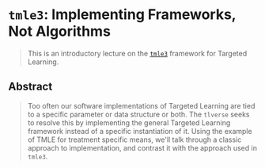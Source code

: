 # `tmle3`: Implementing Frameworks, Not Algorithms

> This is an introductory lecture on the [`tmle3`](https://tmle33.tlverse.org/)
> framework for Targeted Learning.

## Abstract

> Too often our software implementations of Targeted Learning are tied to a
> specific parameter or data structure or both. The `tlverse` seeks to resolve
> this by implementing the general Targeted Learning framework instead of a
> specific instantiation of it. Using the example of TMLE for treatment specific
> means, we'll talk through a classic approach to implementation, and contrast
> it with the approach used in `tmle3`.


